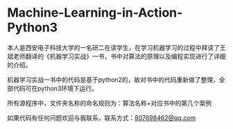 # Machine-Learning-in-Action-Python3
本人是西安电子科技大学的一名研二在读学生，在学习机器学习的过程中拜读了王斌老师翻译的《机器学习实战》一书，书中对算法的原理以及编程实现进行了详细的介绍。

机器学习实战一书中的代码是基于python2的，故对书中的代码重新做了整理，全部代码可在python3环境下运行。

所有源程序中，文件夹名称的命名规则为：算法名称+对应书中的第几个案例

如果代码有任何问题欢迎与我联系，联系方式：807698462@qq.com
